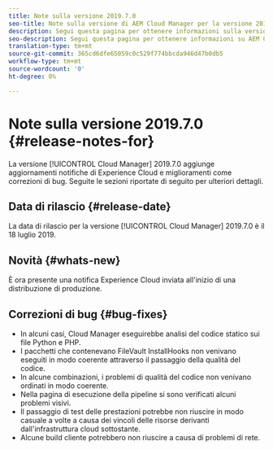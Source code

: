 ```yaml
---
title: Note sulla versione 2019.7.0
seo-title: Note sulla versione di AEM Cloud Manager per la versione 2019.7.0
description: Segui questa pagina per ottenere informazioni sulla versione 2019.7.0 di Cloud Manager.
seo-description: Segui questa pagina per ottenere informazioni su AEM Cloud Manager Release 2019.7.0.
translation-type: tm+mt
source-git-commit: 365cd6dfe65059c0c529f774bbcda946d47b0db5
workflow-type: tm+mt
source-wordcount: '0'
ht-degree: 0%

---
```


# Note sulla versione 2019.7.0 {#release-notes-for}

La versione [!UICONTROL Cloud Manager] 2019.7.0 aggiunge aggiornamenti  notifiche di Experience Cloud e miglioramenti come correzioni di bug. Seguite le sezioni riportate di seguito per ulteriori dettagli.

## Data di rilascio {#release-date}

La data di rilascio per la versione [!UICONTROL Cloud Manager] 2019.7.0 è il 18 luglio 2019.

## Novità {#whats-new}

È ora presente una notifica  Experience Cloud inviata all&#39;inizio di una distribuzione di produzione.

## Correzioni di bug {#bug-fixes}

* In alcuni casi, Cloud Manager eseguirebbe analisi del codice statico sui file Python e PHP.
* I pacchetti che contenevano FileVault InstallHooks non venivano eseguiti in modo coerente attraverso il passaggio della qualità del codice.
* In alcune combinazioni, i problemi di qualità del codice non venivano ordinati in modo coerente.
* Nella pagina di esecuzione della pipeline si sono verificati alcuni problemi visivi.
* Il passaggio di test delle prestazioni potrebbe non riuscire in modo casuale a volte a causa dei vincoli delle risorse derivanti dall&#39;infrastruttura cloud sottostante.
* Alcune build cliente potrebbero non riuscire a causa di problemi di rete.